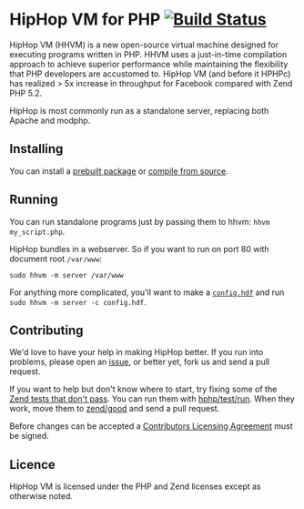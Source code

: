 # HipHop VM for PHP [![Build Status](https://travis-ci.org/facebook/hiphop-php.png?branch=master)](https://travis-ci.org/facebook/hiphop-php)

HipHop VM (HHVM) is a new open-source virtual machine designed for executing programs written in PHP. HHVM uses a just-in-time compilation approach to achieve superior performance while maintaining the flexibility that PHP developers are accustomed to. HipHop VM (and before it HPHPc) has realized > 5x increase in throughput for Facebook compared with Zend PHP 5.2.

HipHop is most commonly run as a standalone server, replacing both Apache and modphp.

## Installing

You can install a [prebuilt package](https://github.com/facebook/hiphop-php/wiki#installing-pre-built-packages-for-hhvm) or [compile from source](https://github.com/facebook/hiphop-php/wiki#building-hhvm).

## Running

You can run standalone programs just by passing them to hhvm: `hhvm my_script.php`.

HipHop bundles in a webserver. So if you want to run on port 80 with document root `/var/www`:

```
sudo hhvm -m server /var/www
```

For anything more complicated, you'll want to make a [`config.hdf`](https://github.com/facebook/hiphop-php/wiki/Runtime-options#server) and run `sudo hhvm -m server -c config.hdf`.

## Contributing

We'd love to have your help in making HipHop better. If you run into problems, please open an [issue](http://github.com/facebook/hiphop-php/issues), or better yet, fork us and send a pull request.

If you want to help but don't know where to start, try fixing some of the [Zend tests that don't pass](hphp/test/zend/bad). You can run them with [hphp/test/run](hphp/test/run). When they work, move them to [zend/good](hphp/test/zend/good) and send a pull request.

Before changes can be accepted a [Contributors Licensing Agreement](http://developers.facebook.com/opensource/cla) must be signed.

## Licence

HipHop VM is licensed under the PHP and Zend licenses except as otherwise noted.

